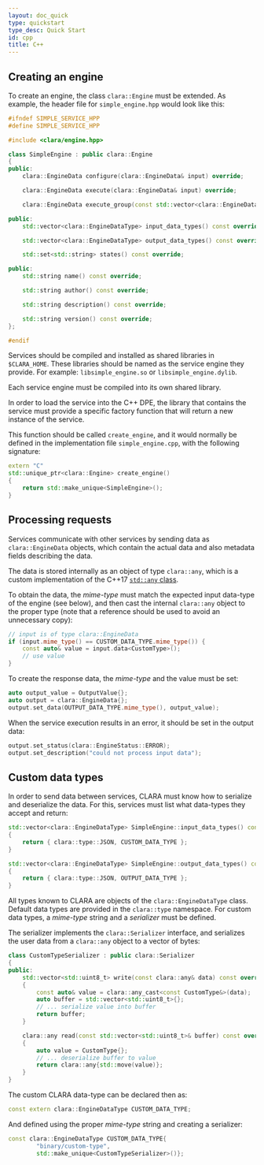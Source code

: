 ```yaml
---
layout: doc_quick
type: quickstart
type_desc: Quick Start
id: cpp
title: C++
---
```


## Creating an engine

To create an engine, the class `clara::Engine` must be extended.
As example, the header file for `simple_engine.hpp` would look like this:

```cpp
#ifndef SIMPLE_SERVICE_HPP
#define SIMPLE_SERVICE_HPP

#include <clara/engine.hpp>

class SimpleEngine : public clara::Engine
{
public:
    clara::EngineData configure(clara::EngineData& input) override;

    clara::EngineData execute(clara::EngineData& input) override;

    clara::EngineData execute_group(const std::vector<clara::EngineData>& inputs) override;

public:
    std::vector<clara::EngineDataType> input_data_types() const override;

    std::vector<clara::EngineDataType> output_data_types() const override;

    std::set<std::string> states() const override;

public:
    std::string name() const override;

    std::string author() const override;

    std::string description() const override;

    std::string version() const override;
};

#endif
```

Services should be compiled and installed as shared libraries in
`$CLARA_HOME`.
These libraries should be named as the service engine they provide.
For example: `libsimple_engine.so` or `libsimple_engine.dylib`.

<div class="note info">
Each service engine must be compiled into its own shared library.
</div>

In order to load the service into the C++ DPE,
the library that contains the service must provide a specific factory function
that will return a new instance of the service.

This function should be called `create_engine`,
and it would normally be defined in the implementation file
`simple_engine.cpp`,
with the following signature:

```cpp
extern "C"
std::unique_ptr<clara::Engine> create_engine()
{
    return std::make_unique<SimpleEngine>();
}
```


## Processing requests

Services communicate with other services by sending data as
`clara::EngineData` objects,
which contain the actual data and also metadata fields describing the data.

The data is stored internally as an object of type `clara::any`,
which is a custom implementation of the C++17
[`std::any` class](http://en.cppreference.com/w/cpp/utility/any).

To obtain the data,
the *mime-type* must match the expected input data-type of the engine
(see below),
and then cast the internal `clara::any` object to the proper type
(note that a reference should be used to avoid an unnecessary copy):

```cpp
// input is of type clara::EngineData
if (input.mime_type() == CUSTOM_DATA_TYPE.mime_type()) {
    const auto& value = input.data<CustomType>();
    // use value
}
```

To create the response data, the *mime-type* and the value must be set:
```cpp
auto output_value = OutputValue{};
auto output = clara::EngineData{};
output.set_data(OUTPUT_DATA_TYPE.mime_type(), output_value);
```

When the service execution results in an error,
it should be set in the output data:
```cpp
output.set_status(clara::EngineStatus::ERROR);
output.set_description("could not process input data");
```

## Custom data types

In order to send data between services,
CLARA must know how to serialize and deserialize the data.
For this, services must list what data-types they accept and return:

```cpp
std::vector<clara::EngineDataType> SimpleEngine::input_data_types() const
{
    return { clara::type::JSON, CUSTOM_DATA_TYPE };
}

std::vector<clara::EngineDataType> SimpleEngine::output_data_types() const
{
    return { clara::type::JSON, OUTPUT_DATA_TYPE };
}
```

All types known to CLARA are objects of the `clara::EngineDataType` class.
Default data types are provided in the `clara::type` namespace.
For custom data types, a *mime-type* string
and a *serializer* must be defined.

The serializer implements the `clara::Serializer` interface, and serializes
the user data from a `clara::any` object to a vector of bytes:

```cpp
class CustomTypeSerializer : public clara::Serializer
{
public:
    std::vector<std::uint8_t> write(const clara::any& data) const override
    {
        const auto& value = clara::any_cast<const CustomType&>(data);
        auto buffer = std::vector<std::uint8_t>{};
        // ... serialize value into buffer
        return buffer;
    }

    clara::any read(const std::vector<std::uint8_t>& buffer) const override
    {
        auto value = CustomType{};
        // ... deserialize buffer to value
        return clara::any{std::move(value)};
    }
}
```

The custom CLARA data-type can be declared then as:
```cpp
const extern clara::EngineDataType CUSTOM_DATA_TYPE;
```

And defined using the proper *mime-type* string and creating a serializer:
```cpp
const clara::EngineDataType CUSTOM_DATA_TYPE{
        "binary/custom-type",
        std::make_unique<CustomTypeSerializer>()};
```
